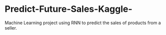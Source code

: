 # Predict-Future-Sales-Kaggle-
Machine Learning project using RNN to predict the sales of products from a seller. 
